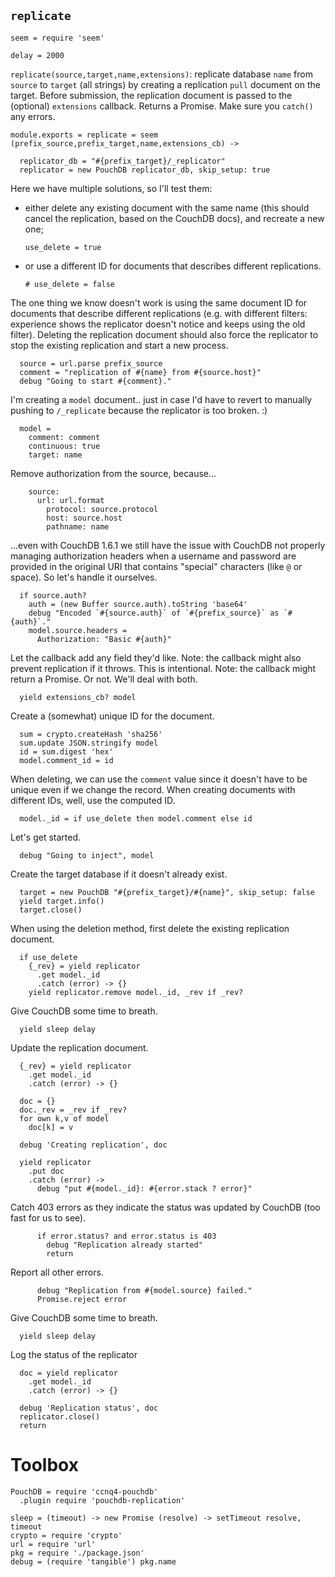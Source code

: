 `replicate`
-----------

    seem = require 'seem'

    delay = 2000

`replicate(source,target,name,extensions)`: replicate database `name` from `source` to `target` (all strings) by creating a replication `pull` document on the target.
Before submission, the replication document is passed to the (optional) `extensions` callback.
Returns a Promise. Make sure you `catch()` any errors.

    module.exports = replicate = seem (prefix_source,prefix_target,name,extensions_cb) ->

      replicator_db = "#{prefix_target}/_replicator"
      replicator = new PouchDB replicator_db, skip_setup: true

Here we have multiple solutions, so I'll test them:
- either delete any existing document with the same name (this should cancel the replication, based on the CouchDB docs), and recreate a new one;

      use_delete = true

- or use a different ID for documents that describes different replications.

      # use_delete = false

The one thing we know doesn't work is using the same document ID for documents that describe different replications (e.g. with different filters: experience shows the replicator doesn't notice and keeps using the old filter).
Deleting the replication document should also force the replicator to stop the existing replication and start a new process.

      source = url.parse prefix_source
      comment = "replication of #{name} from #{source.host}"
      debug "Going to start #{comment}."

I'm creating a `model` document.. just in case I'd have to revert to manually pushing to `/_replicate` because the replicator is too broken. :)

      model =
        comment: comment
        continuous: true
        target: name

Remove authorization from the source, because...

        source:
          url: url.format
            protocol: source.protocol
            host: source.host
            pathname: name

...even with CouchDB 1.6.1 we still have the issue with CouchDB not properly managing authorization headers when a username and password are provided in the original URI that contains "special" characters (like `@` or space). So let's handle it ourselves.

      if source.auth?
        auth = (new Buffer source.auth).toString 'base64'
        debug "Encoded `#{source.auth}` of `#{prefix_source}` as `#{auth}`."
        model.source.headers =
          Authorization: "Basic #{auth}"

Let the callback add any field they'd like.
Note: the callback might also prevent replication if it throws. This is intentional.
Note: the callback might return a Promise. Or not. We'll deal with both.

      yield extensions_cb? model

Create a (somewhat) unique ID for the document.

      sum = crypto.createHash 'sha256'
      sum.update JSON.stringify model
      id = sum.digest 'hex'
      model.comment_id = id

When deleting, we can use the `comment` value since it doesn't have to be unique even if we change the record.
When creating documents with different IDs, well, use the computed ID.

      model._id = if use_delete then model.comment else id

Let's get started.

      debug "Going to inject", model

Create the target database if it doesn't already exist.

      target = new PouchDB "#{prefix_target}/#{name}", skip_setup: false
      yield target.info()
      target.close()

When using the deletion method, first delete the existing replication document.

      if use_delete
        {_rev} = yield replicator
          .get model._id
          .catch (error) -> {}
        yield replicator.remove model._id, _rev if _rev?

Give CouchDB some time to breath.

      yield sleep delay

Update the replication document.

      {_rev} = yield replicator
        .get model._id
        .catch (error) -> {}

      doc = {}
      doc._rev = _rev if _rev?
      for own k,v of model
        doc[k] = v

      debug 'Creating replication', doc

      yield replicator
        .put doc
        .catch (error) ->
          debug "put #{model._id}: #{error.stack ? error}"

Catch 403 errors as they indicate the status was updated by CouchDB (too fast for us to see).

          if error.status? and error.status is 403
            debug "Replication already started"
            return

Report all other errors.

          debug "Replication from #{model.source} failed."
          Promise.reject error

Give CouchDB some time to breath.

      yield sleep delay

Log the status of the replicator

      doc = yield replicator
        .get model._id
        .catch (error) -> {}

      debug 'Replication status', doc
      replicator.close()
      return

Toolbox
=======

    PouchDB = require 'ccnq4-pouchdb'
      .plugin require 'pouchdb-replication'

    sleep = (timeout) -> new Promise (resolve) -> setTimeout resolve, timeout
    crypto = require 'crypto'
    url = require 'url'
    pkg = require './package.json'
    debug = (require 'tangible') pkg.name
